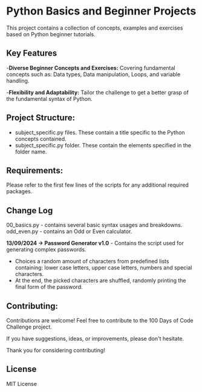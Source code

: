 # Python Basics and Beginner Projects #

This project contains a collection of concepts, examples and exercises based on Python beginner tutorials.

## Key Features ##

-**Diverse Beginner Concepts and Exercises:** Covering fundamental concepts such as: Data types, Data manipulation, Loops, and variable handling. 

-**Flexibility and Adaptability:** Tailor the challenge to get a better grasp of the fundamental syntax of Python.

## Project Structure: ##

- subject_specific.py files. These contain a title specific to the Python concepts contained.
- subject_specific.py folder. These contain the elements specified in the folder name.


## Requirements: ##

Please refer to the first few lines of the scripts for any additional required packages.

## Change Log ##

00_basics.py - contains several basic syntax usages and breakdowns.
odd_even.py - contains an Odd or Even calculator.

**13/09/2024 → Password Generator v1.0** - Contains the script used for generating complex passwords.
- Choices a random amount of characters from predefined lists containing: lower case letters, upper case letters, numbers and special characters.
- At the end, the picked characters are shuffled, randomly printing the final form of the password.

## Contributing: ##
Contributions are welcome! Feel free to contribute to the 100 Days of Code Challenge project.

If you have suggestions, ideas, or improvements, please don't hesitate.

Thank you for considering contributing!

## License ##
MIT License

